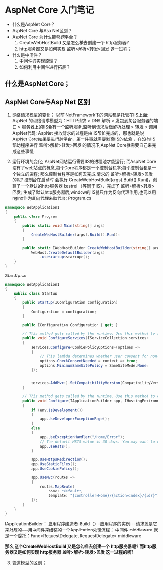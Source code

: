 # AspNet Core 入门笔记
- 什么是AspNet Core？
- AspNet Core 与Asp Net区别？
- AspNet Core 为什么能够跨平台？
  1. CreateWebHostBuild 又是怎么样去创建一个 http服务器?
  2. http服务器又是如何实现 监听>解析>转发>回发 这一过程？
- 什么是中间件？
  1. 中间件的实现原理？
  2. 如何利用中间件进行拓展？


## 什么是AspNet Core；


## AspNet Core与Asp Net 区别
1. 网络请求模型的变化；
以前.NetFramework下的网站都是托管在IIS上面;
AspNet 的网络请求模型为：HTTP请求 > DNS 解析 > 发包到某台服务器的端口 > 服务器上的IIS会有一个监听服务,监听到请求后做解析处理 > 转发 > 调用AspNet代码;
AspNet 接收请求的过程是由IIS帮忙完成的，那也就是说 AspNet Core如果要进行跨平台，第一件事就需要剥离IIS的依赖；
在没有IIS帮助程序进行 监听>解析>转发>回发 的情况下,AspNet Core就需要自己来完成这些事情;

2. 运行环境的变化;
AspNet网站运行需要IIS的进程池才能运行;
而AspNet Core没有了web站点的概念,每个Core程序都是一个控制台程序;每个控制台都是一个独立的进程;
那么控制台程序是如何去完成 请求的 监听>解析>转发>回发 的呢? 控制台在启动时 会执行 CreateWebHostBuild(args).Build().Run()，创建了一个默认的http服务器 kestrel （等同于IIS），完成了 监听>解析>转发>回发;
生成了默认http服务器后,window的IIS就只作为反向代理作用,也可以用nginx作为反向代理来取代iis;
Program.cs
```CS
namespace WebApplication1
{
    public class Program
    {
        public static void Main(string[] args)
        {
            CreateWebHostBuilder(args).Build().Run();
        }

        public static IWebHostBuilder CreateWebHostBuilder(string[] args) =>
            WebHost.CreateDefaultBuilder(args)  
                .UseStartup<Startup>();
    }
}
```
StartUp.cs
```cs
namespace WebApplication1
{
    public class Startup
    {
        public Startup(IConfiguration configuration)
        {
            Configuration = configuration;
        }

        public IConfiguration Configuration { get; }

        // This method gets called by the runtime. Use this method to add services to the container.
        public void ConfigureServices(IServiceCollection services)
        {
            services.Configure<CookiePolicyOptions>(options =>
            {
                // This lambda determines whether user consent for non-essential cookies is needed for a given request.
                options.CheckConsentNeeded = context => true;
                options.MinimumSameSitePolicy = SameSiteMode.None;
            });


            services.AddMvc().SetCompatibilityVersion(CompatibilityVersion.Version_2_2);
        }

        // This method gets called by the runtime. Use this method to configure the HTTP request pipeline.
        public void Configure(IApplicationBuilder app, IHostingEnvironment env)
        {
            if (env.IsDevelopment())
            {
                app.UseDeveloperExceptionPage();
            }
            else
            {
                app.UseExceptionHandler("/Home/Error");
                // The default HSTS value is 30 days. You may want to change this for production scenarios, see https://aka.ms/aspnetcore-hsts.
                app.UseHsts();
            }

            app.UseHttpsRedirection();
            app.UseStaticFiles();
            app.UseCookiePolicy();

            app.UseMvc(routes =>
            {
                routes.MapRoute(
                    name: "default",
                    template: "{controller=Home}/{action=Index}/{id?}");
            });
        }
    }
}

```
IApplicationBuilder： 应用程序建造者-Build（）-应用程序的实例---请求就是它来处理的---用中间件来组装的一个Application处理流程；
中间件 middleware 就是一个委托：Func<RequestDelegate, RequestDelegate> middleware

**那么 这个CreateWebHostBuild 又是怎么样去创建一个 http服务器呢? 而http服务器又是如何实现 http服务器 监听>解析>转发>回发 这一过程的呢?**

3. 管道模型的区别；



